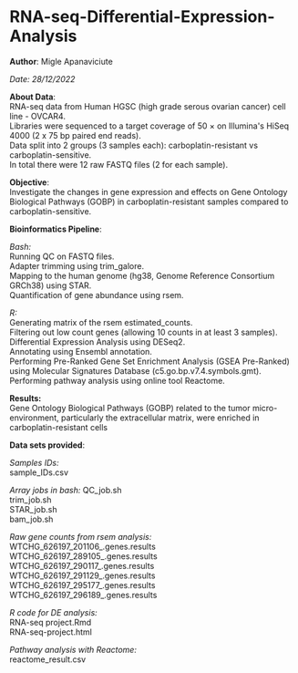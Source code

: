 # RNA-seq-Differential-Expression-Analysis

**Author**: Migle Apanaviciute

*Date: 28/12/2022*

**About Data**:<br/>
RNA-seq data from Human HGSC (high grade serous ovarian cancer) cell line - OVCAR4.<br/>
Libraries were sequenced to a target coverage of 50 × on Illumina's HiSeq 4000 (2 x 75 bp paired end reads).<br/> 
Data split into 2 groups (3 samples each): carboplatin-resistant vs carboplatin-sensitive.<br/>
In total there were 12 raw FASTQ files (2 for each sample). 

**Objective**:<br/>
Investigate the changes in gene expression and effects on Gene Ontology Biological Pathways (GOBP) in carboplatin-resistant samples compared to carboplatin-sensitive.

**Bioinformatics Pipeline**:<br/>

*Bash:*<br/>
Running QC on FASTQ files.<br/>
Adapter trimming using trim_galore.<br/>
Mapping to the human genome (hg38, Genome Reference Consortium GRCh38) using STAR.<br/>
Quantification of gene abundance using rsem.<br/>

*R:*<br/>
Generating matrix of the rsem estimated_counts.<br/>
Filtering out low count genes (allowing 10 counts in at least 3 samples).<br/>
Differential Expression Analysis using DESeq2.<br/>
Annotating using Ensembl annotation.<br/>
Performing Pre-Ranked Gene Set Enrichment Analysis (GSEA Pre-Ranked) using Molecular Signatures Database (c5.go.bp.v7.4.symbols.gmt).<br/>
Performing pathway analysis using online tool Reactome.

**Results:**<br/>
Gene Ontology Biological Pathways (GOBP) related to the tumor micro-environment, particularly the extracellular matrix, were enriched in carboplatin-resistant cells

**Data sets provided**:<br/>

*Samples IDs:*<br/>
sample_IDs.csv

*Array jobs in bash:*
QC_job.sh<br/>
trim_job.sh<br/>
STAR_job.sh<br/>
bam_job.sh<br/>

*Raw gene counts from rsem analysis:*<br/>
WTCHG_626197_201106_.genes.results<br/>
WTCHG_626197_289105_.genes.results<br/>
WTCHG_626197_290117_.genes.results<br/>
WTCHG_626197_291129_.genes.results<br/>
WTCHG_626197_295177_.genes.results<br/>
WTCHG_626197_296189_.genes.results<br/>

*R code for DE analysis:*<br/>
RNA-seq project.Rmd<br/>
RNA-seq-project.html<br/>

*Pathway analysis with Reactome:*<br/>
reactome_result.csv<br/>
